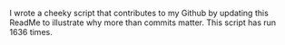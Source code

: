 I wrote a cheeky script that contributes to my Github by updating this ReadMe to illustrate why more than commits matter. This script has run 1636 times.